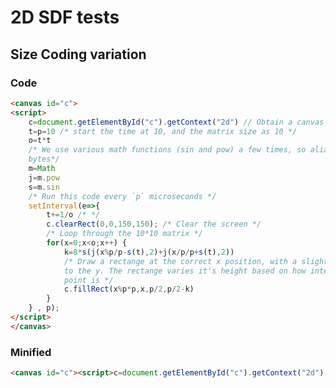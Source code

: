# 2D SDF tests

## Size Coding variation

<canvas id="c"><script>c=document.getElementById("c").getContext("2d"),t=p=10,o=t*t,m=Math,setInterval(e=>{for(t+=1/o,c.clearRect(0,0,150,150),x=0;x<o;x++)j=m.pow,s=m.sin,k=8*s(j(x%p/p-s(t),2)+j(x/p/p+s(t),2)),c.fillRect(x%p*p,x,p/2,p/2-k)},p);</script></canvas>

### Code

```html
<canvas id="c">
<script>
    c=document.getElementById("c").getContext("2d") // Obtain a canvas context
    t=p=10 /* start the time at 10, and the matrix size as 10 */
    o=t*t
    /* We use various math functions (sin and pow) a few times, so alias to save
    bytes*/
    m=Math
    j=m.pow
    s=m.sin
    /* Run this code every `p` microseconds */
    setInterval(e=>{
        t+=1/o /* */
        c.clearRect(0,0,150,150); /* Clear the screen */
        /* Loop through the 10*10 matrix */
        for(x=0;x<o;x++) {
            k=8*s(j(x%p/p-s(t),2)+j(x/p/p+s(t),2))
            /* Draw a rectange at the correct x position, with a slight offset
            to the y. The rectange varies it's height based on how intense the 
            point is */
            c.fillRect(x%p*p,x,p/2,p/2-k)
        }
    } , p);
</script>
</canvas>
```


### Minified

```html
<canvas id="c"><script>c=document.getElementById("c").getContext("2d"),t=p=10,o=t*t,m=Math,setInterval(e=>{for(t+=1/o,c.clearRect(0,0,150,150),x=0;x<o;x++)j=m.pow,s=m.sin,k=8*s(j(x%p/p-s(t),2)+j(x/p/p+s(t),2)),c.fillRect(x%p*p,x,p/2,p/2-k)},p);</script></canvas>
```

